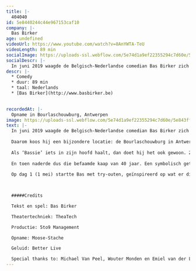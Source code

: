 ```yaml
---
title: |-
  404040
id: 5e8440244c44e967153caf10
company: |-
  Bas Birker
age: undefined
videoUrl: https://www.youtube.com/watch?v=8AnYWTA-TeU
videoLength: 89 min
socialImage: https://uploads-ssl.webflow.com/5e74d1a9ef22355294c7d60e/5e843ffef32f290656291216_Schermafbeelding%202020-04-01%20om%2009.16.54.png
socialDescr: |-
  In juni 2019 waagde de Belgisch-Nederlandse comedian Bas Birker zich aan een experiment: hij schreef in 40 dagen een gloednieuwe show, die hij ook nog eens 40 dagen na elkaar speelde. Van leeg blad tot première. Die première was niet toevallig op 11 juni, de dag waarop Bas 40 werd. En dat werd meteen ook de dernière: Bas speelde de show één keer, en daarna nooit meer.
descr: |-
  * Comedy
  * duur: 89 min
  * taal: Nederlands
  * [Bas Birker](http://www.basbirker.be)

  ‍
recordedAt: |-
  Opname in Bourlaschouwburg, Antwerpen
image: https://uploads-ssl.webflow.com/5e74d1a9ef22355294c7d60e/5e843ffef32f290656291216_Schermafbeelding%202020-04-01%20om%2009.16.54.png
text: |-
  In juni 2019 waagde de Belgisch-Nederlandse comedian Bas Birker zich aan een experiment: hij schreef in 40 dagen een gloednieuwe show, die hij ook nog eens 40 dagen na elkaar speelde. Van leeg blad tot première. Die première was niet toevallig op 11 juni, de dag waarop Bas 40 werd. En dat werd meteen ook de dernière: Bas speelde de show één keer, en daarna nooit meer.
  
  Daarom koos hij een bijzondere locatie: de Bourlaschouwburg in Antwerpen.
  
  Als ‘Bassie’ iets in zijn hoofd haalt, dan doet hij het ook gewoon. Zo trad hij drie jaar geleden op in het Sportpaleis voor 200 man, in een theaterbox op het middenplein. Gewoon, omdat het kon. Het volgende plan dat hij realiseerde: Belg worden. Klinkt doodnormaal, maar als je ‘Je Moeder’ hebt gezien, weet je dat dit een hele queeste was.
  
  En toen naderde dus die befaamde kaap van 40 jaar. Een symbolisch getal: Mozes trok 40 jaar door de woestijn, de vasten tussen carnaval en Pasen tellen 40 dagen en 40 is ook de leeftijd waarop mensen je beginnen waarschuwen voor een midlifecrisis.
  
  Op dag 1 (1 mei) startte Bas met try-outen, geïnspireerd op wat er die dag gebeurde. Dag na dag vulde hij zijn show aan met nieuw materiaal, compleet onvoorbereid. Zo ging het 40 dagen lang: uitwerken, weggooien, vervangen en bijschaven. Tot zijn show klaar was om in première te gaan in een ware Antwerpse parel, de Bourlaschouwburg. Hallelujah!

  ‍

  #####Credits

  Tekst en spel: Bas Birker

  Theatertechniek: TheaTech

  Productie: 5to9 Management

  Opname: Moose-Stache

  Geluid: Better Live

  Special thanks to: Michael Van Peel, Wouter Monden en Emiel van der Logt
---
```

